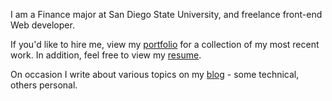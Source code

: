 I am a Finance major at San Diego State University, and freelance front-end Web developer.

If you'd like to hire me, view my [portfolio](/portfolio) for a collection of my most recent work. In addition, feel free to view my <a href="https://www.dropbox.com/s/p66rsso84r0ch1k/Resume-Terrell_Vest-Sans_Personal_Info-Skills_Based.docx?dl=0" target="_blank">resume</a>.

On occasion I write about various topics on my [blog](/blog) - some technical, others personal.
